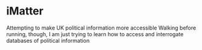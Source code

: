 # iMatter
Attempting to make UK political information more accessible
Walking before running, though, I am just trying to learn how to access and interrogate databases of political information
